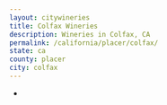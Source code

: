 ```yaml
---
layout: citywineries
title: Colfax Wineries
description: Wineries in Colfax, CA
permalink: /california/placer/colfax/
state: ca
county: placer
city: colfax
---
```

-
